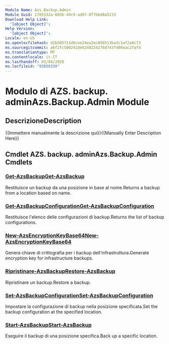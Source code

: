 ```yaml
---
Module Name: Azs.Backup.Admin
Module Guid: 1785332a-6b5b-49c9-ad07-8f7bbd8a5233
Download Help Link:
  '[object Object]': 
Help Version:
  '[object Object]': 
Locale: en-US
ms.openlocfilehash: d2b505711d0cee24ea2ec850513ba3c1af2a8c73
ms.sourcegitcommit: a6f2fc500242de6248224278d743fd09aac2fafd
ms.translationtype: MT
ms.contentlocale: it-IT
ms.lasthandoff: 03/04/2020
ms.locfileid: "93859338"
---
```

# <span data-ttu-id="62342-101">Modulo di AZS. backup. admin</span><span class="sxs-lookup"><span data-stu-id="62342-101">Azs.Backup.Admin Module</span></span>
## <span data-ttu-id="62342-102">Descrizione</span><span class="sxs-lookup"><span data-stu-id="62342-102">Description</span></span>
<span data-ttu-id="62342-103">{{Immettere manualmente la descrizione qui}}</span><span class="sxs-lookup"><span data-stu-id="62342-103">{{Manually Enter Description Here}}</span></span>

## <span data-ttu-id="62342-104">Cmdlet AZS. backup. admin</span><span class="sxs-lookup"><span data-stu-id="62342-104">Azs.Backup.Admin Cmdlets</span></span>
### [<span data-ttu-id="62342-105">Get-AzsBackup</span><span class="sxs-lookup"><span data-stu-id="62342-105">Get-AzsBackup</span></span>](Get-AzsBackup.md)
<span data-ttu-id="62342-106">Restituisce un backup da una posizione in base al nome.</span><span class="sxs-lookup"><span data-stu-id="62342-106">Returns a backup from a location based on name.</span></span>

### [<span data-ttu-id="62342-107">Get-AzsBackupConfiguration</span><span class="sxs-lookup"><span data-stu-id="62342-107">Get-AzsBackupConfiguration</span></span>](Get-AzsBackupConfiguration.md)
<span data-ttu-id="62342-108">Restituisce l'elenco delle configurazioni di backup.</span><span class="sxs-lookup"><span data-stu-id="62342-108">Returns the list of backup configurations.</span></span>

### [<span data-ttu-id="62342-109">New-AzsEncryptionKeyBase64</span><span class="sxs-lookup"><span data-stu-id="62342-109">New-AzsEncryptionKeyBase64</span></span>](New-AzsEncryptionKeyBase64.md)
<span data-ttu-id="62342-110">Genera chiave di crittografia per i backup dell'infrastruttura.</span><span class="sxs-lookup"><span data-stu-id="62342-110">Generate encryption key for infrastructure backups.</span></span>

### [<span data-ttu-id="62342-111">Ripristinare-AzsBackup</span><span class="sxs-lookup"><span data-stu-id="62342-111">Restore-AzsBackup</span></span>](Restore-AzsBackup.md)
<span data-ttu-id="62342-112">Ripristinare un backup.</span><span class="sxs-lookup"><span data-stu-id="62342-112">Restore a backup.</span></span>

### [<span data-ttu-id="62342-113">Set-AzsBackupConfiguration</span><span class="sxs-lookup"><span data-stu-id="62342-113">Set-AzsBackupConfiguration</span></span>](Set-AzsBackupConfiguration.md)
<span data-ttu-id="62342-114">Impostare la configurazione di backup nella posizione specificata.</span><span class="sxs-lookup"><span data-stu-id="62342-114">Set the backup configuration at the specified location.</span></span>

### [<span data-ttu-id="62342-115">Start-AzsBackup</span><span class="sxs-lookup"><span data-stu-id="62342-115">Start-AzsBackup</span></span>](Start-AzsBackup.md)
<span data-ttu-id="62342-116">Eseguire il backup di una posizione specifica.</span><span class="sxs-lookup"><span data-stu-id="62342-116">Back up a specific location.</span></span>

